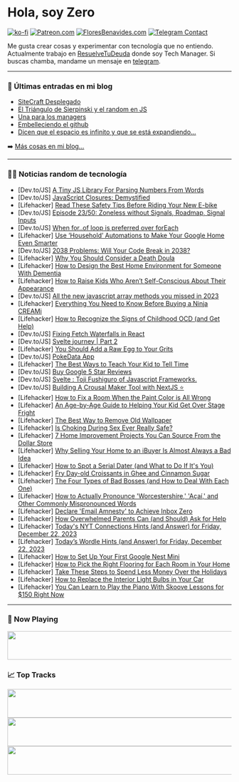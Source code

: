 # Hola, soy Zero

[![ko-fi](https://ko-fi.com/img/githubbutton_sm.svg)](https://ko-fi.com/J3J4N0LUK)
[![Patreon.com](https://img.shields.io/endpoint.svg?url=https%3A%2F%2Fshieldsio-patreon.vercel.app%2Fapi%3Fusername%3Dzerodragon%26type%3Dpatrons&style=for-the-badge)](https://patreon.com/zerodragon)
[![FloresBenavides.com](https://img.shields.io/website?down_message=oops&label=MiBlog&style=for-the-badge&up_message=online&url=https%3A%2F%2Ffloresbenavides.com)](https://floresbenavides.com)
[![Telegram Contact](https://img.shields.io/badge/escr%C3%ADbeme-ZeroDragon-%2326A5E4?style=for-the-badge&logo=telegram)](https://t.me/zerodragon)

Me gusta crear cosas y experimentar con tecnología que no entiendo.
Actualmente trabajo en [ResuelveTuDeuda](http://github.com/resuelve) donde soy Tech Manager.
Si buscas chamba, mandame un mensaje en [telegram](https://t.me/zerodragon).

---

### 📕 Últimas entradas en mi blog
<!-- BLOG-POST-LIST:START -->
- [SiteCraft Desplegado](https://floresbenavides.com/sitecraft-desplegado/)
- [El Triángulo de Sierpinski y el random en JS](https://floresbenavides.com/el-triangulo-de-sierpinski-y-el-random-en-js/)
- [Una para los managers](https://floresbenavides.com/una-para-los-managers/)
- [Embelleciendo el github](https://floresbenavides.com/embelleciendo-el-github/)
- [Dicen que el espacio es infinito y que se está expandiendo…](https://floresbenavides.com/dicen-que-el-espacio-es-infinito-y-que-se-esta-expandiendo/)
<!-- BLOG-POST-LIST:END -->

➡️ [Más cosas en mi blog...](https://floresbenavides.com)

---

### 👨‍💻 Noticias random de tecnología
<!-- TECH-POSTS:START -->
- [Dev.to/JS] [A Tiny JS Library For Parsing Numbers From Words](https://dev.to/f3rno64/a-tiny-js-library-for-parsing-numbers-from-words-31fg)
- [Dev.to/JS] [JavaScript Closures: Demystified](https://dev.to/muhd/javascript-closures-demystified-12dn)
- [Lifehacker] [Read These Safety Tips Before Riding Your New E-bike](https://lifehacker.com/health/safety-tips-for-e-bikes)
- [Dev.to/JS] [Episode 23/50: Zoneless without Signals, Roadmap, Signal Inputs](https://dev.to/this-is-angular/episode-2350-zoneless-without-signals-roadmap-signal-inputs-54o3)
- [Dev.to/JS] [When for..of loop is preferred over forEach](https://dev.to/sharminalvandi_8/when-forof-loop-is-preferred-over-foreach-3e53)
- [Lifehacker] [Use ‘Household’ Automations to Make Your Google Home Even Smarter](https://lifehacker.com/tech/google-home-automations-household-and-personal-routines)
- [Dev.to/JS] [2038 Problems: Will Your Code Break in 2038?](https://dev.to/best_codes/the-2038-problem-is-your-code-2038-proof-aek)
- [Lifehacker] [Why You Should Consider a Death Doula](https://lifehacker.com/what-does-a-death-doula-do)
- [Lifehacker] [How to Design the Best Home Environment for Someone With Dementia](https://lifehacker.com/home-design-for-someone-with-dementia)
- [Lifehacker] [How to Raise Kids Who Aren’t Self-Conscious About Their Appearance](https://lifehacker.com/how-to-raise-kids-who-are-not-self-conscious-about-appearance)
- [Dev.to/JS] [All the new javascript array methods you missed in 2023](https://dev.to/kalashin1/all-the-new-javascript-array-methods-you-missed-in-2023-484g)
- [Lifehacker] [Everything You Need to Know Before Buying a Ninja CREAMi](https://lifehacker.com/everything-to-know-before-buying-a-ninja-creami)
- [Lifehacker] [How to Recognize the Signs of Childhood OCD &lpar;and Get Help&rpar;](https://lifehacker.com/how-to-recognize-the-signs-of-childhood-ocd)
- [Dev.to/JS] [Fixing Fetch Waterfalls in React](https://dev.to/nikolovlazar/fixing-fetch-waterfalls-in-react-58g5)
- [Dev.to/JS] [Svelte journey | Part 2](https://dev.to/chillyhill/svelte-journey-part-2-4kb8)
- [Lifehacker] [You Should Add a Raw Egg to Your Grits](https://lifehacker.com/add-a-raw-egg-to-grits)
- [Dev.to/JS] [PokeData App](https://dev.to/turnmas35/pokedata-app-3flg)
- [Lifehacker] [The Best Ways to Teach Your Kid to Tell Time](https://lifehacker.com/how-to-teach-your-kid-to-tell-time)
- [Dev.to/JS] [Buy Google 5 Star Reviews](https://dev.to/showenejerolde/buy-google-5-star-reviews-4917)
- [Dev.to/JS] [Svelte : Toji Fushiguro of Javascript Frameworks.](https://dev.to/kiritocode1/svelte-toji-fushiguro-of-javascript-frameworks-99k)
- [Dev.to/JS] [Building A Crousal Maker Tool with NextJS ⭐](https://dev.to/random_ti/building-a-crousal-maker-tool-with-nextjs-4pd0)
- [Lifehacker] [How to Fix a Room When the Paint Color is All Wrong](https://lifehacker.com/how-to-fix-a-room-when-the-paint-color-is-all-wrong)
- [Lifehacker] [An Age-by-Age Guide to Helping Your Kid Get Over Stage Fright](https://lifehacker.com/age-by-age-guide-to-helping-kids-overcome-stage-fright)
- [Lifehacker] [The Best Way to Remove Old Wallpaper](https://lifehacker.com/how-to-remove-old-wallpaper)
- [Lifehacker] [Is Choking During Sex Ever Really Safe?](https://lifehacker.com/is-choking-during-sex-safe)
- [Lifehacker] [7 Home Improvement Projects You Can Source From the Dollar Store](https://lifehacker.com/home-improvement-projects-you-can-source-from-the-dollar-store)
- [Lifehacker] [Why Selling Your Home to an iBuyer Is Almost Always a Bad Idea](https://lifehacker.com/selling-your-home-to-an-ibuyer-is-almost-always-a-bad-idea)
- [Lifehacker] [How to Spot a Serial Dater &lpar;and What to Do If It&#39;s You&rpar;](https://lifehacker.com/how-to-spot-a-serial-dater)
- [Lifehacker] [Fry Day-old Croissants in Ghee and Cinnamon Sugar](https://lifehacker.com/croissant-cinnamon-toast-recipe)
- [Lifehacker] [The Four Types of Bad Bosses &lpar;and How to Deal With Each One&rpar;](https://lifehacker.com/four-types-of-bad-bosses)
- [Lifehacker] [How to Actually Pronounce &#39;Worcestershire,&#39; &#39;Açaí,&#39; and Other Commonly Mispronounced Words](https://lifehacker.com/how-to-pronounce-worcestershire)
- [Lifehacker] [Declare &#39;Email Amnesty&#39; to Achieve Inbox Zero](https://lifehacker.com/achieve-inbox-zero)
- [Lifehacker] [How Overwhelmed Parents Can &lpar;and Should&rpar; Ask for Help](https://lifehacker.com/how-overwhelmed-parents-can-ask-for-help)
- [Lifehacker] [Today&#39;s NYT Connections Hints &lpar;and Answer&rpar; for Friday, December 22, 2023](https://lifehacker.com/entertainment/nyt-connections-answer-today-december-22-2023)
- [Lifehacker] [Today’s Wordle Hints &lpar;and Answer&rpar; for Friday, December 22, 2023](https://lifehacker.com/entertainment/wordle-answer-today-december-22-2023)
- [Lifehacker] [How to Set Up Your First Google Nest Mini](https://lifehacker.com/tech/how-to-set-up-a-google-nest-mini)
- [Lifehacker] [How to Pick the Right Flooring for Each Room in Your Home](https://lifehacker.com/home/how-to-pick-the-right-flooring-for-each-room-in-your-home)
- [Lifehacker] [Take These Steps to Spend Less Money Over the Holidays](https://lifehacker.com/money/how-to-avoid-overspending-during-the-holidays)
- [Lifehacker] [How to Replace the Interior Light Bulbs in Your Car](https://lifehacker.com/travel/how-to-replace-interior-light-bulbs-in-your-car)
- [Lifehacker] [You Can Learn to Play the Piano With Skoove Lessons for $150 Right Now](https://lifehacker.com/entertainment/skoove-premium-piano-lessons-sale)<!-- TECH-POSTS:END -->

---

### 🎵 Now Playing
<a href="https://spotify-now-playing-dun.vercel.app/now-playing?open"><img src="https://spotify-now-playing-dun.vercel.app/now-playing" width="540" height="64"></a>

### 📈 Top Tracks
<a href="https://spotify-now-playing-dun.vercel.app/top-tracks?i=1&open"><img src="https://spotify-now-playing-dun.vercel.app/top-tracks?i=1" width="540" height="64"></a>
<a href="https://spotify-now-playing-dun.vercel.app/top-tracks?i=2&open"><img src="https://spotify-now-playing-dun.vercel.app/top-tracks?i=2" width="540" height="64"></a>
<a href="https://spotify-now-playing-dun.vercel.app/top-tracks?i=3&open"><img src="https://spotify-now-playing-dun.vercel.app/top-tracks?i=3" width="540" height="64"></a>
